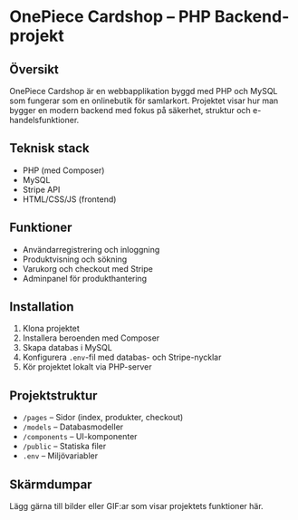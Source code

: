 # OnePiece Cardshop – PHP Backend-projekt

## Översikt
OnePiece Cardshop är en webbapplikation byggd med PHP och MySQL som fungerar som en onlinebutik för samlarkort. Projektet visar hur man bygger en modern backend med fokus på säkerhet, struktur och e-handelsfunktioner.

## Teknisk stack
- PHP (med Composer)
- MySQL
- Stripe API
- HTML/CSS/JS (frontend)

## Funktioner
- Användarregistrering och inloggning
- Produktvisning och sökning
- Varukorg och checkout med Stripe
- Adminpanel för produkthantering

## Installation
1. Klona projektet
2. Installera beroenden med Composer
3. Skapa databas i MySQL
4. Konfigurera `.env`-fil med databas- och Stripe-nycklar
5. Kör projektet lokalt via PHP-server

## Projektstruktur
- `/pages` – Sidor (index, produkter, checkout)
- `/models` – Databasmodeller
- `/components` – UI-komponenter
- `/public` – Statiska filer
- `.env` – Miljövariabler

## Skärmdumpar
Lägg gärna till bilder eller GIF:ar som visar projektets funktioner här.
